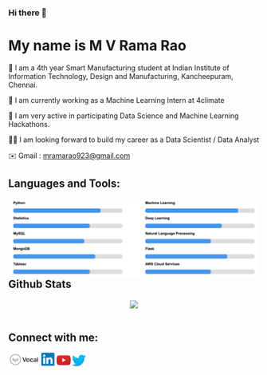 ### Hi there 👋  
# My name is M V Rama Rao

📖 I am a 4th year Smart Manufacturing student at Indian Institute of Information Technology, Design and Manufacturing, Kancheepuram, Chennai.

🤖 I am currently working as a Machine Learning Intern at 4climate

👯 I am very active in participating Data Science and Machine Learning Hackathons. 

🕵🏻 I am looking forward to build my career as a Data Scientist / Data Analyst 

✉️ Gmail : mramarao923@gmail.com


## Languages and Tools:

<img align="left" alt="Skills" src="https://github.com/mvram123/mvram123/blob/main/Skills/Skill.png" />

<br />



## Github Stats

<div align="center"><img src="https://github-readme-stats.vercel.app/api?username=mvram123&show_icons=true&count_private=true" align="center" /></div>  

<br/>  

## Connect with me:

[<img align="left" alt="Vocal Media" height="27px"  src="https://github.com/mvram123/mvram123/blob/main/Logos/vocal_media.png" />][vocal]
[<img align="left" alt="LinkedIn" width="30px" src="https://github.com/mvram123/mvram123/blob/main/Logos/linkedin.png" />][linkedin]
[<img align="left" alt="YouTube" width="30px" src="https://github.com/mvram123/mvram123/blob/main/Logos/youtube.png" />][youtube]
[<img align="left" alt="Twitter" width="30px" src="https://github.com/mvram123/mvram123/blob/main/Logos/twitter.png" />][twitter]

[vocal]: https://vocal.media/authors/m-v-ramarao
[twitter]: https://twitter.com/rammv17
[youtube]: https://www.youtube.com/aijrvae
[linkedin]: https://www.linkedin.com/in/ramarao-mv

<br />





<!--
**mvram123/mvram123** is a ✨ _special_ ✨ repository because its `README.md` (this file) appears on your GitHub profile.

🔭 I’m currently working on 

- 👯 I’m looking to collaborate on ...
- 🤔 I’m looking for help with ...
- 💬 Ask me about ...
- 📫 How to reach me: ...
- 😄 Pronouns: ...
- ⚡ Fun fact: ...
-->
